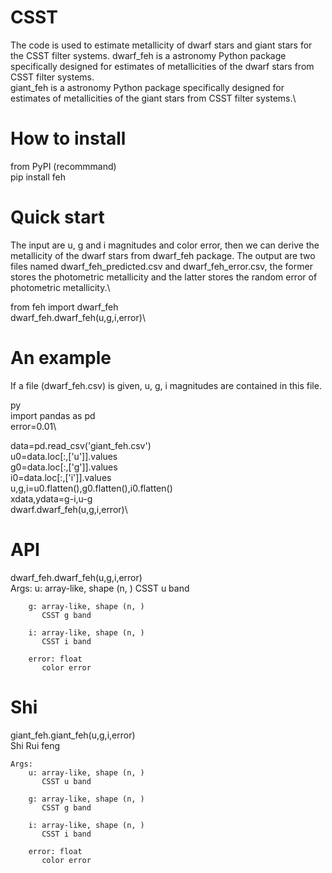# CSST
The code is used to estimate metallicity of dwarf stars and giant stars for the CSST filter systems. 
dwarf_feh is a astronomy Python package specifically designed for estimates of metallicities of the dwarf stars from CSST filter systems.\
giant_feh is a astronomy Python package specifically designed for estimates of metallicities of the giant stars from CSST filter systems.\
# How to install
from PyPI (recommmand)\
pip install feh
# Quick start 
 The input are u, g and i magnitudes and color error, then we can derive the metallicity of the dwarf stars from dwarf_feh package. The output are two files named dwarf_feh_predicted.csv and dwarf_feh_error.csv, the former stores the photometric metallicity and the latter stores the random error of photometric metallicity.\

from feh import dwarf_feh\
dwarf_feh.dwarf_feh(u,g,i,error)\

# An example
If a file (dwarf_feh.csv) is given, u, g, i magnitudes are contained in this file.

py\
import pandas as pd\
error=0.01\

data=pd.read_csv('giant_feh.csv')\
u0=data.loc[:,['u']].values\
g0=data.loc[:,['g']].values\
i0=data.loc[:,['i']].values\
u,g,i=u0.flatten(),g0.flatten(),i0.flatten()\
xdata,ydata=g-i,u-g\
dwarf.dwarf_feh(u,g,i,error)\

# API
dwarf_feh.dwarf_feh(u,g,i,error)\
    Args:
        u: array-like, shape (n, )
           CSST u band
        
        g: array-like, shape (n, )
           CSST g band
           
        i: array-like, shape (n, )
           CSST i band
           
        error: float
           color error 
# Shi
giant_feh.giant_feh(u,g,i,error)\
Shi
Rui
feng  

    Args:
        u: array-like, shape (n, )
           CSST u band
        
        g: array-like, shape (n, )
           CSST g band
           
        i: array-like, shape (n, )
           CSST i band
           
        error: float
           color error
